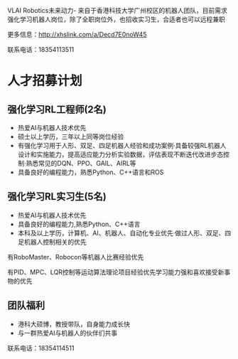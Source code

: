 VLAI Robotics未来动力- 来自于香港科技大学广州校区的机器人团队，目前需求强化学习机器人岗位，除了全职岗位外，也招收实习生，合适者也可以远程兼职

更多信息：http://xhslink.com/a/Decd7E0noW45

联系电话：18354113511

# 人才招募计划

## 强化学习RL工程师(2名)

- 热爱AI与机器人技术优先
- 硕士以上学历，三年以上同等岗位经验
- 有强化学习用于人形、双足、四足机器人经验和成功案例·具备较强RL机器人设计和实施能力，提高适应能力分析实验数据，评估表现不断迭代改进步态控制·熟悉常见的DQN、PPO、GAIL、AIRL等
- 具备良好的编程能力，熟悉Python、C++语言和ROS

## 强化学习RL实习生(5名)

- 热爱AI与机器人技术优先
- 具备良好的编程能力,熟悉Python、C++语言
- 本科及以上学历，计算机、AI、机器人、自动化专业优先·做过人形、双足、四足机器人控制相关的优先

有RoboMaster、Robocon等机器人比赛经验优先

有PID、MPC、LQR控制等运动算法理论项目经验优先学习能力强和喜欢接受新事物的优先

## 团队福利

- 港科大硕博，教授带队，自身能力成长快
- 与一群热爱AI与机器人的伙伴们共事



联系电话：18354114511
